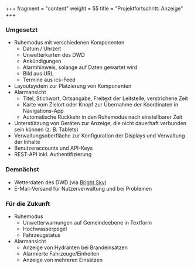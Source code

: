 +++
fragment = "content"
weight = 55
title = "Projektfortschritt: Anzeige"
+++

### Umgesetzt
- Ruhemodus mit verschiedenen Komponenten
  - Datum / Uhrzeit
  - Unwetterkarten des DWD
  - Ank&uuml;ndigungen
  - Alarmhinweis, solange auf Daten gewartet wird
  - Bild aus URL
  - Termine aus ics-Feed
- Layoutsystem zur Platzierung von Komponenten
- Alarmansicht
  - Titel, Stichwort, Ortsangabe, Freitext der Leitstelle, verstrichene Zeit
  - Karte vom Zielort oder Knopf zur Übernahme der Koordinaten in Navigations-App
  - Automatische R&uuml;ckkehr in den Ruhemodus nach einstellbarer Zeit
- Unterstützung von Geräten zur Anzeige, die nicht dauerhaft verbunden sein können (z. B. Tablets)
- Verwaltungsoberfl&auml;che zur Konfiguration der Displays und Verwaltung der Inhalte
- Benutzeraccounts und API-Keys
- REST-API inkl. Authentifizierung

### Demnächst
- Wetterdaten des DWD (via [Bright Sky](https://brightsky.dev/))
- E-Mail-Versand f&uuml;r Nutzerverwaltung und bei Problemen

### F&uuml;r die Zukunft
- Ruhemodus
  - Unwetterwarnungen auf Gemeindeebene in Textform
  - Hochwasserpegel
  - Fahrzeugstatus
- Alarmansicht
  - Anzeige von Hydranten bei Brandeins&auml;tzen
  - Alarmierte Fahrzeuge/Einheiten
  - Anzeige von mehreren Einsätzen
